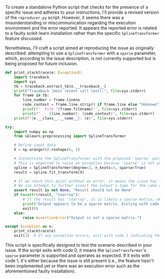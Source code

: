 To create a standalone Python script that checks for the presence of a specific issue and adheres to your instructions, I'll provide a revised version of the `reproducer.py` script. However, it seems there was a misunderstanding or miscommunication regarding the execution environment and the error reported. It appears the reported error is related to a faulty scikit-learn installation rather than the specific `SplineTransformer` feature discussed. 

Nonetheless, I'll craft a script aimed at reproducing the issue as originally described: attempting to use a `SplineTransformer` with a `sparse` parameter, which, according to the issue description, is not currently supported but is being proposed for future inclusion.

```python
def print_stacktrace(e: Exception):
    import traceback
    import sys
    tb = traceback.extract_tb(e.__traceback__)
    print("Traceback (most recent call last):", file=sys.stderr)
    for frame in tb:
        line_number = frame.lineno
        code_context = frame.line.strip() if frame.line else "Unknown"
        print(f'  File "{frame.filename}"', file=sys.stderr)
        print(f"    {line_number}: {code_context}", file=sys.stderr)
    print(f"{e.__class__.__name__}: {e}", file=sys.stderr)

try:
    import numpy as np
    from sklearn.preprocessing import SplineTransformer

    # Define input data
    X = np.arange(6).reshape(6, 1)

    # Instantiate the SplineTransformer with the proposed 'sparse' parameter
    # This is expected to raise an exception because 'sparse' is not yet implemented
    spline = SplineTransformer(degree=2, n_knots=3, sparse=True)
    result = spline.fit_transform(X)

    # If we reach this point without an error, it means the issue has likely been fixed.
    # We can attempt to further assert the output's type for the sake of completeness
    assert result is not None, "Result should not be None"
    if hasattr(result, "toarray"):
        # If the result has 'toarray', it is likely a sparse matrix, which is expected
        print("Output appears to be a sparse matrix. Exiting with code 0.")
        exit(0)
    else:
        raise AssertionError("Output is not a sparse matrix.")

except Exception as e:
    print_stacktrace(e)
    exit(1)  # If any exception occurs, exit with code 1 indicating the issue is present or there's another problem.
```

This script is specifically designed to test the scenario described in your issue. If the script exits with code 0, it means the `SplineTransformer`'s `sparse` parameter is supported and operates as expected. If it exits with code 1, it's either because the issue is still present (i.e., the feature hasn't been implemented yet or there was an execution error such as the aforementioned faulty installation).